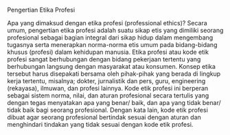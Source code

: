 Pengertian Etika Profesi

Apa yang dimaksud dengan etika profesi (professional ethics)? Secara umum, pengertian etika profesi adalah suatu sikap etis yang dimiliki seorang profesional 
sebagai bagian integral dari sikap hidup dalam mengembang tugasnya serta menerapkan norma-norma etis umum pada bidang-bidang khusus (profesi) dalam kehidupan manusia.
Etika profesi atau kode etik profesi sangat berhubungan dengan bidang pekerjaan tertentu yang berhubungan langsung dengan masyarakat atau konsumen. Konsep etika tersebut 
harus disepakati bersama oleh pihak-pihak yang berada di lingkup kerja tertentu, misalnya; dokter, jurnalistik dan pers, guru, engineering (rekayasa), ilmuwan, dan profesi lainnya.
Kode etik profesi ini berperan sebagai sistem norma, nilai, dan aturan profesional secara tertulis yang dengan tegas menyatakan apa yang benar/ baik, dan apa yang tidak benar/ 
tidak baik bagi seorang profesional. Dengan kata lain, kode etik profesi dibuat agar seorang profesional bertindak sesuai dengan aturan dan menghindari tindakan yang 
tidak sesuai dengan kode etik profesi.
